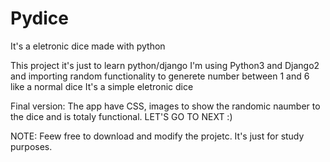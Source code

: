 # Pydice
It's a eletronic dice made with python

This project it's just to learn python/django
I'm using Python3 and Django2 and importing random functionality to generete number between 1 and 6 like a normal dice
It's a simple eletronic dice

Final version:
The app have CSS, images to show the randomic naumber to the dice and is totaly functional.
LET'S GO TO NEXT :)

NOTE: Feew free to download and modify the projetc. It's just for study purposes.
